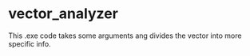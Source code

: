 # vector_analyzer
This .exe code takes some arguments ang divides the vector into more specific info.
